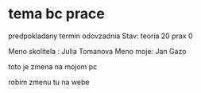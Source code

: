 # tema bc prace
predpokladany termin odovzadnia
Stav:
teoria 20
prax 0

Meno skolitela : Julia Tomanova
Meno moje: Jan Gazo


toto je zmena na mojom pc

robim zmenu tu na webe
